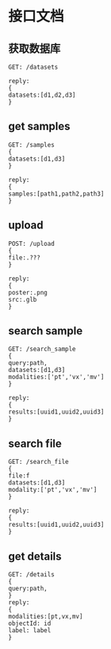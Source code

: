 # 接口文档

## 获取数据库

```
GET: /datasets

reply:
{
datasets:[d1,d2,d3]
}
```

## get samples
```
GET: /samples
{
datasets:[d1,d3]
}

reply:
{
samples:[path1,path2,path3]
}
```

## upload
```
POST: /upload
{
file:.???
}

reply:
{
poster:.png
src:.glb
}
```


## search sample
```
GET: /search_sample
{
query:path,
datasets:[d1,d3]
modalities:['pt','vx','mv']
}

reply:
{
results:[uuid1,uuid2,uuid3]
}
```

## search file
```
GET: /search_file
{
file:f
datasets:[d1,d3]
modality:['pt','vx','mv']
}

reply:
{
results:[uuid1,uuid2,uuid3]
}
```

## get details
```
GET: /details
{
query:path,
}
reply:
{
modalities:[pt,vx,mv]
objectId: id
label: label
}
```